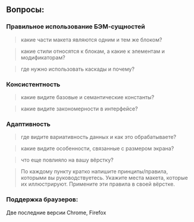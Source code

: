 ## Вопросы:

### Правильное использование БЭМ-сущностей

>какие части макета являются одним и тем же блоком?

>какие стили относятся к блокам, а какие к элементам и модификаторам?

>где нужно использовать каскады и почему?

### Консистентность

>какие видите базовые и семантические константы?

>какие видите закономерности в интерфейсе?

### Адаптивность

>где видите вариативность данных и как это обрабатываете?

>какие видите особенности, связанные с размером экрана?

>что еще повлияло на вашу вёрстку?

>По каждому пункту кратко напишите принципы/правила, которыми вы руководствуетесь. Укажите места макета, которые их иллюстрируют. Примените эти правила в своей вёрстке.

### Поддержка браузеров:

Две последние версии Chrome, Firefox
